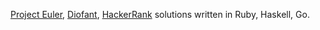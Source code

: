 [Project Euler](http://projecteuler.net), [Diofant](http://diofant.ru), [HackerRank](http://www.hackerrank.com) solutions written in Ruby, Haskell, Go.
